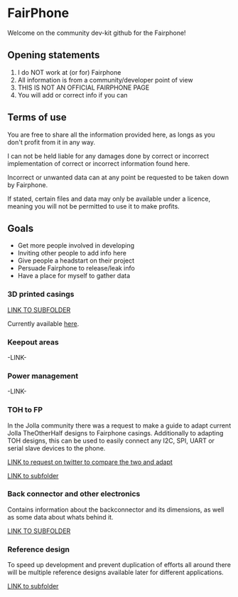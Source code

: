 # FairPhone

Welcome on the community dev-kit github for the Fairphone!

## Opening statements

1. I do NOT work at (or for) Fairphone
2. All information is from a community/developer point of view
3. THIS IS NOT AN OFFICIAL FAIRPHONE PAGE
4. You will add or correct info if you can

## Terms of use

You are free to share all the information provided here, as longs as you don't profit from it in any way.

I can not be held liable for any damages done by correct or incorrect implementation of correct or incorrect information found here.

Incorrect or unwanted data can at any point be requested to be taken down by Fairphone.

If stated, certain files and data may only be available under a licence, meaning you will not be permitted to use it to make profits.

## Goals

- Get more people involved in developing
- Inviting other people to add info here
- Give people a headstart on their project
- Persuade Fairphone to release/leak info
- Have a place for myself to gather data

### 3D printed casings

[LINK TO SUBFOLDER](https://github.com/dirkvl/FairPhone/tree/master/3DCasings)

Currently available [here](https://www.shapeways.com/shops/funkyotherhalf). 

### Keepout areas

-LINK-

### Power management

-LINK-

### TOH to FP

In the Jolla community there was a request to make a guide to adapt current Jolla TheOtherHalf designs to Fairphone casings. Additionally to adapting TOH designs, this can be used to easily connect any I2C, SPI, UART or serial slave devices to the phone.

[LINK to request on twitter to compare the two and adapt](https://twitter.com/StefaBrand/status/693498456338501632)

[LINK to subfolder](https://github.com/dirkvl/FairPhone/tree/master/ConvertingTOHtoFP)

### Back connector and other electronics

Contains information about the backconnector and its dimensions, as well as some data about whats behind it.

[LINK TO SUBFOLDER](https://github.com/dirkvl/FairPhone/tree/master/Electronics)

### Reference design

To speed up development and prevent duplication of efforts all around there will be multiple reference designs available later for different applications.

[LINK to subfolder](https://github.com/dirkvl/FairPhone/tree/master/ReferenceDesign)